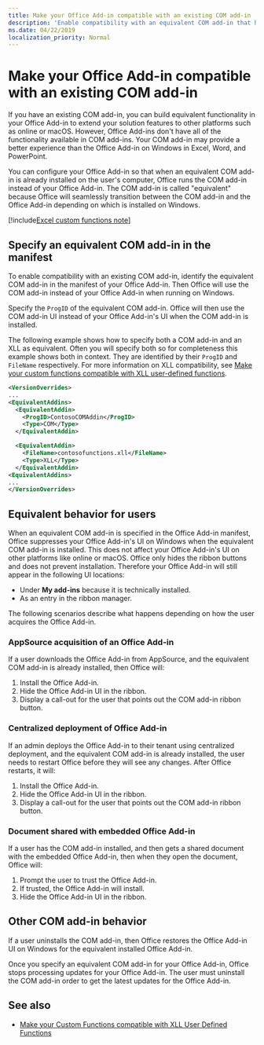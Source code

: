 ```yaml
---
title: Make your Office Add-in compatible with an existing COM add-in
description: 'Enable compatibility with an equivalent COM add-in that has the same functionality as your Office Add-in'
ms.date: 04/22/2019
localization_priority: Normal
---
```


# Make your Office Add-in compatible with an existing COM add-in

If you have an existing COM add-in, you can build equivalent functionality in your Office Add-in to extend your solution features to other platforms such as online or macOS. However, Office Add-ins don't have all of the functionality available in COM add-ins. Your COM add-in may provide a better experience than the Office Add-in on Windows in Excel, Word, and PowerPoint.

You can configure your Office Add-in so that when an equivalent COM add-in is already installed on the user's computer, Office runs the COM add-in instead of your Office Add-in. The COM add-in is called "equivalent" because Office will seamlessly transition between the COM add-in and the Office Add-in depending on which is installed on Windows.

[!include[Excel custom functions note](../includes/excel-custom-functions-note.md)]

## Specify an equivalent COM add-in in the manifest

To enable compatibility with an existing COM add-in, identify the equivalent COM add-in in the manifest of your Office Add-in. Then Office will use the COM add-in instead of your Office Add-in when running on Windows.

Specify the `ProgID` of the equivalent COM add-in. Office will then use the COM add-in UI instead of your Office Add-in's UI when the COM add-in is installed.

The following example shows how to specify both a COM add-in and an XLL as equivalent. Often you will specify both so for completeness this example shows both in context. They are identified by their `ProgID` and `FileName` respectively. For more information on XLL compatibility, see [Make your custom functions compatible with XLL user-defined functions](../excel/make-custom-functions-compatible-with-xll-udf.md).

```xml
<VersionOverrides>
...
<EquivalentAddins>
  <EquivalentAddin>
    <ProgID>ContosoCOMAddin</ProgID>
    <Type>COM</Type>
  </EquivalentAddin>

  <EquivalentAddin>
    <FileName>contosofunctions.xll</FileName>
    <Type>XLL</Type>
  </EquivalentAddin>
<EquivalentAddins>
...
</VersionOverrides>
```

## Equivalent behavior for users

When an equivalent COM add-in is specified in the Office Add-in manifest, Office suppresses your Office Add-in's UI on Windows when the equivalent COM add-in is installed. This does not affect your Office Add-in's UI on other platforms like online or macOS. Office only hides the ribbon buttons and does not prevent installation. Therefore your Office Add-in will still appear in the following UI locations:

- Under **My add-ins** because it is technically installed.
- As an entry in the ribbon manager.

The following scenarios describe what happens depending on how the user acquires the Office Add-in.

### AppSource acquisition of an Office Add-in

If a user downloads the Office Add-in from AppSource, and the equivalent COM add-in is already installed, then Office will:

1. Install the Office Add-in.
2. Hide the Office Add-in UI in the ribbon.
3. Display a call-out for the user that points out the COM add-in ribbon button.

### Centralized deployment of Office Add-in

If an admin deploys the Office Add-in to their tenant using centralized deployment, and the equivalent COM add-in is already installed, the user needs to restart Office before they will see any changes. After Office restarts, it will:

1. Install the Office Add-in.
2. Hide the Office Add-in UI in the ribbon.
3. Display a call-out for the user that points out the COM add-in ribbon button.

### Document shared with embedded Office Add-in

If a user has the COM add-in installed, and then gets a shared document with the embedded Office Add-in, then when they open the document, Office will:

1. Prompt the user to trust the Office Add-in.
2. If trusted, the Office Add-in will install.
3. Hide the Office Add-in UI in the ribbon.

## Other COM add-in behavior

If a user uninstalls the COM add-in, then Office restores the Office Add-in UI on Windows for the equivalent installed Office Add-in.

Once you specify an equivalent COM add-in for your Office Add-in, Office stops processing updates for your Office Add-in. The user must uninstall the COM add-in order to get the latest updates for the Office Add-in.

## See also

- [Make your Custom Functions compatible with XLL User Defined Functions](../excel/make-custom-functions-compatible-with-xll-udf.md)
